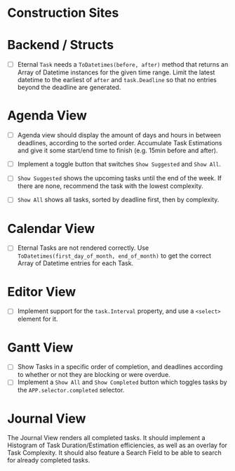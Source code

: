 
# Construction Sites

# Backend / Structs

- [ ] Eternal `Task` needs a `ToDatetimes(before, after)` method that returns an Array of Datetime instances for the given time range.
      Limit the latest datetime to the earliest of `after` and `task.Deadline` so that no entries beyond the deadline are generated.

# Agenda View

- [ ] Agenda view should display the amount of days and hours in between deadlines, according to the sorted order. Accumulate Task Estimations and give it
      some start/end time to finish (e.g. 15min before and after).

- [ ] Implement a toggle button that switches `Show Suggested` and `Show All`.
- [ ] `Show Suggested` shows the upcoming tasks until the end of the week.
      If there are none, recommend the task with the lowest complexity.
- [ ] `Show All` shows all tasks, sorted by deadline first, then by complexity.

# Calendar View

- [ ] Eternal Tasks are not rendered correctly. Use `ToDatetimes(first_day_of_month, end_of_month)` to get the correct Array of Datetime entries for each Task.

# Editor View

- [ ] Implement support for the `task.Interval` property, and use a `<select>` element for it.

# Gantt View

- [ ] Show Tasks in a specific order of completion, and deadlines according to whether or not
      they are blocking or were overdue.
- [ ] Implement a `Show All` and `Show Completed` button which toggles tasks by the
      `APP.selector.completed` selector.

# Journal View

The Journal View renders all completed tasks. It should implement a Histogram of Task
Duration/Estimation efficiencies, as well as an overlay for Task Complexity. It should
also feature a Search Field to be able to search for already completed tasks.

